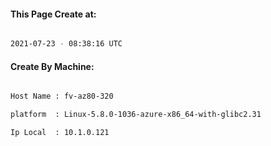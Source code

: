 
   
#### This Page Create at:

```bash

2021-07-23 - 08:38:16 UTC

```

#### Create By Machine:

```bash

Host Name : fv-az80-320

platform  : Linux-5.8.0-1036-azure-x86_64-with-glibc2.31

Ip Local  : 10.1.0.121

```

